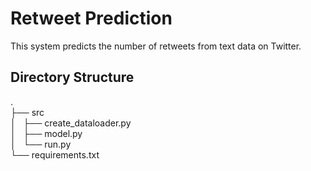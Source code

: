 # Retweet Prediction  
This system predicts the number of retweets from text data on Twitter.  

## Directory Structure  
.  
├── src  
│   ├── create_dataloader.py  
│   ├── model.py  
│   └── run.py  
└── requirements.txt  
